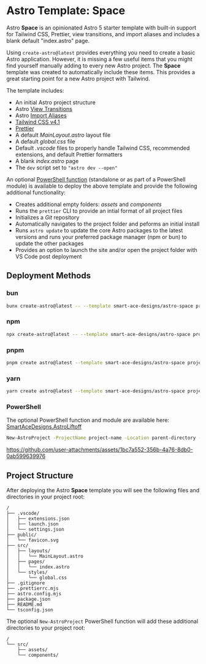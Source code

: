 <!-- ASTRO:REMOVE:START -->
# Astro Template: Space
Astro **Space** is an opinionated Astro 5 starter template with built-in support for Tailwind CSS, Prettier, view transitions, and import aliases and includes a blank default "index.astro" page.

Using `create-astro@latest` provides everything you need to create a basic Astro application. However, it is missing a few useful items that you might find yourself manually adding to every new Astro project. The **Space** template was created to automatically include these items. This provides a great starting point for a new Astro project with Tailwind.

The template includes:
- An initial Astro project structure
- Astro [View Transitions](https://docs.astro.build/en/guides/view-transitions/)
- Astro [Import Aliases](https://docs.astro.build/en/guides/typescript/#import-aliases)
- [Tailwind CSS v4.1](https://tailwindcss.com/)
- [Prettier](https://prettier.io/)
- A default _MainLayout.astro_ layout file
- A default _global.css_ file
- Default _.vscode_ files to properly handle Tailwind CSS, recommended extensions, and default Prettier formatters
- A blank _index.astro_ page
- The `dev` script set to `"astro dev --open"`

An optional [PowerShell function](https://github.com/Smart-Ace-Designs/SmartAceDesigns.AstroLiftoff) (standalone or as part of a PowerShell module) is available to deploy the above template and provide the following additional functionality:
- Creates additional empty folders: _assets_ and _components_
- Runs the `prettier` CLI to provide an intial format of all project files
- Initializes a _Git_ repository
- Automatically navigates to the project folder and peforms an initial install
- Runs `astro update` to update the core Astro packages to the latest versions and runs your preferred package manager (npm or bun) to update the other packages
- Provides an option to launch the site and/or open the project folder with VS Code post deployment

## Deployment Methods
### bun
```sh
bunx create-astro@latest -- --template smart-ace-designs/astro-space project-name
```
### npm
```sh
npx create-astro@latest -- --template smart-ace-designs/astro-space project-name
```
### pnpm
```sh
pnpm create astro@latest --template smart-ace-designs/astro-space project-name
```
### yarn
```sh
yarn create astro@latest --template smart-ace-designs/astro-space project-name
```
### PowerShell
The optional PowerShell function and module are available here:
[SmartAceDesigns.AstroLiftoff](https://github.com/Smart-Ace-Designs/SmartAceDesigns.AstroLiftoff)

```sh
New-AstroProject -ProjectName project-name -Location parent-directory -Template astro-space
```

https://github.com/user-attachments/assets/1bc7a552-356b-4a76-8db0-0ab599639976

## Project Structure
After deploying the Astro **Space** template you will see the following files and directories in your project root:

```text
/
├── .vscode/
│   ├── extensions.json
│   ├── launch.json
│   └── settings.json
├── public/
│   └── favicon.svg
├── src/
│   ├── layouts/
│   │   └── MainLayout.astro
│   ├── pages/
│   │   └── index.astro
│   └── styles/
│       └── global.css
├── .gitignore
├── .prettierrc.mjs
├── astro.config.mjs
├── package.json
├── README.md
└── tsconfig.json
```

The optional `New-AstroProject` PowerShell function will add these additional directories to your project root:

```text
/
└── src/
    ├── assets/
    └── components/
```
<!-- ASTRO:REMOVE:END -->
